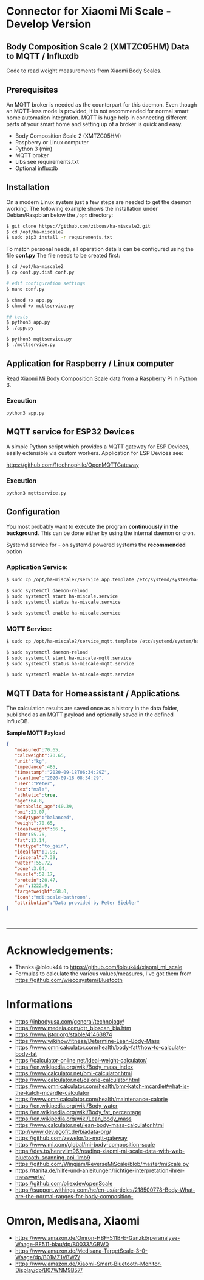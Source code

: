 # Connector for Xiaomi Mi Scale - Develop Version

## Body Composition Scale 2 (XMTZC05HM) Data to MQTT / Influxdb
Code to read weight measurements from Xiaomi Body Scales.

## Prerequisites

An MQTT broker is needed as the counterpart for this daemon. Even though an MQTT-less mode is provided, it is not recommended for normal smart home automation integration. MQTT is huge help in connecting different parts of your smart home and setting up of a broker is quick and easy.

- Body Composition Scale 2 (XMTZC05HM)
- Raspberry or Linux computer
- Python 3 (min)
- MQTT broker
- Libs see requirements.txt
- Optional influxdb


## Installation

On a modern Linux system just a few steps are needed to get the daemon working. The following example shows the installation under Debian/Raspbian below the `/opt` directory:


```bash
$ git clone https://github.com/zibous/ha-miscale2.git
$ cd /opt/ha-miscale2
$ sudo pip3 install -r requirements.txt

```

To match personal needs, all operation details can be configured using the file **conf.py** The file needs to be created first:

```bash
$ cd /opt/ha-miscale2
$ cp conf.py.dist conf.py

# edit configuration settings
$ nano conf.py

$ chmod +x app.py
$ chmod +x mqttservice.py

## tests
$ python3 app.py
$ ./app.py

$ python3 mqttservice.py
$ ./mqttservice.py
```



## Application for Raspberry / Linux computer

Read [Xiaomi Mi Body Composition Scale](https://www.mi.com/global/mi-body-composition-scale) data from a Raspberry Pi in Python 3.

### Execution
`python3 app.py`

## MQTT service for ESP32 Devices
A simple Python script which provides a MQTT gateway for ESP Devices, easily extensible via custom workers. Application for ESP Devices see:

https://github.com/1technophile/OpenMQTTGateway

### Execution
`python3 mqttservice.py`

## Configuration

You most probably want to execute the program **continuously in the background**. This can be done either by using the internal daemon or cron.

Systemd service for  - on systemd powered systems the **recommended** option

### Application Service:
   ```bash
   $ sudo cp /opt/ha-miscale2/service_app.template /etc/systemd/system/ha-miscale.service
   
   $ sudo systemctl daemon-reload
   $ sudo systemctl start ha-miscale.service
   $ sudo systemctl status ha-miscale.service
   
   $ sudo systemctl enable ha-miscale.service
   ```

### MQTT Service:
   ```bash
   $ sudo cp /opt/ha-miscale2/service_mqtt.template /etc/systemd/system/ha-miscale-mqtt.service
   
   $ sudo systemctl daemon-reload
   $ sudo systemctl start ha-miscale-mqtt.service
   $ sudo systemctl status ha-miscale-mqtt.service
   
   $ sudo systemctl enable ha-miscale-mqtt.service
   ```

## MQTT Data for Homeassistant / Applications

The calculation results are saved once as a history in the data folder, published as an MQTT payload and optionally saved in the defined InfluxDB.

**Sample MQTT Payload**

```json
{
   "measured":70.65,
   "calcweight":70.65,
   "unit":"kg",
   "impedance":485,
   "timestamp":"2020-09-18T06:34:29Z",
   "scantime":"2020-09-18 08:34:29",
   "user":"Peter",
   "sex":"male",
   "athletic":true,
   "age":64.8,
   "metabolic_age":40.39,
   "bmi":23.07,
   "bodytype":"balanced",
   "weight":70.65,
   "idealweight":66.5,
   "lbm":55.76,
   "fat":13.14,
   "fattype":"to_gain",
   "idealfat":1.98,
   "visceral":7.39,
   "water":55.72,
   "bone":3.64,
   "muscle":52.17,
   "protein":20.47,
   "bmr":1222.9,
   "targetweight":68.0,
   "icon":"mdi:scale-bathroom",
   "attribution":"Data provided by Peter Siebler"
}
```
<br>
<hr>

# Acknowledgements:
+ Thanks @lolouk44 to https://github.com/lolouk44/xiaomi_mi_scale<br>
+ Formulas to calculate the various values/measures, I've got them from https://github.com/wiecosystem/Bluetooth


# Informations
- https://inbodyusa.com/general/technology/<br>
- https://www.medeia.com/dtr_bioscan_bia.htm<br>
- https://www.jstor.org/stable/41463874<br>
- https://www.wikihow.fitness/Determine-Lean-Body-Mass<br>
- https://www.omnicalculator.com/health/body-fat#how-to-calculate-body-fat<br>
- https://calculator-online.net/ideal-weight-calculator/<br>
- https://en.wikipedia.org/wiki/Body_mass_index<br>
- https://www.calculator.net/bmi-calculator.html<br>
- https://www.calculator.net/calorie-calculator.html<br>
- https://www.omnicalculator.com/health/bmr-katch-mcardle#what-is-the-katch-mcardle-calculator<br>
- https://www.omnicalculator.com/health/maintenance-calorie<br>
- https://en.wikipedia.org/wiki/Body_water<br>
- https://en.wikipedia.org/wiki/Body_fat_percentage<br>
- https://en.wikipedia.org/wiki/Lean_body_mass<br>
- https://www.calculator.net/lean-body-mass-calculator.html<br>
- http://www.dev.egofit.de/biadata-org/<br>
- https://github.com/zewelor/bt-mqtt-gateway<br>
- https://www.mi.com/global/mi-body-composition-scale<br>
- https://dev.to/henrylim96/reading-xiaomi-mi-scale-data-with-web-bluetooth-scanning-api-1mb9<br>
- https://github.com/Wingjam/ReverseMiScale/blob/master/miScale.py<br>
- https://tanita.de/hilfe-und-anleitungen/richtige-interpretation-ihrer-messwerte/<br>
- https://github.com/oliexdev/openScale<br>
- https://support.withings.com/hc/en-us/articles/218500778-Body-What-are-the-normal-ranges-for-body-composition-<br>

# Omron, Medisana, Xiaomi
- https://www.amazon.de/Omron-HBF-511B-E-Ganzkörperanalyse-Waage-BF511-blau/dp/B0033AGBW0<br>
- https://www.amazon.de/Medisana-TargetScale-3-0-Waage/dp/B01MZ1VBWZ/<br>
- https://www.amazon.de/Xiaomi-Smart-Bluetooth-Monitor-Display/dp/B07WNM9B57/<br>
